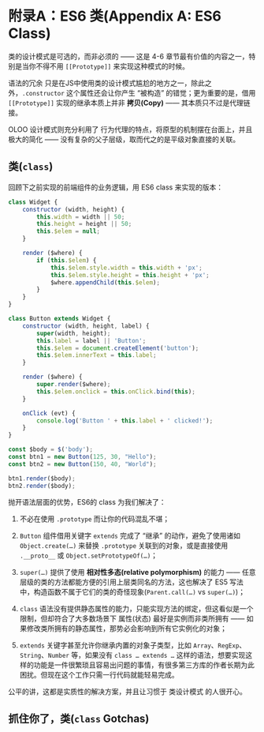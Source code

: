 # 附录A：ES6 类(Appendix A: ES6 Class)
类的设计模式是可选的，而非必须的 —— 这是 4-6 章节最有价值的内容之一，特别是当你不得不用 `[[Prototype]]` 来实现这种模式的时候。

语法的冗余 只是在JS中使用类的设计模式尴尬的地方之一，除此之外，`.constructor` 这个属性还会让你产生 “被构造” 的错觉；更为重要的是，借用 `[[Prototype]]` 实现的继承本质上并非 **拷贝(Copy)** —— 其本质只不过是代理链接。

OLOO 设计模式则充分利用了 行为代理的特点，将原型的机制摆在台面上，并且极大的简化 —— 没有复杂的父子层级，取而代之的是平级对象直接的关联。

## 类(`class`)
回顾下之前实现的前端组件的业务逻辑，用 ES6 class 来实现的版本：

```js
class Widget {
	constructor (width, height) {
		this.width = width || 50;
		this.height = height || 50;
		this.$elem = null;
	}

	render ($where) {
		if (this.$elem) {
			this.$elem.style.width = this.width + 'px';
			this.$elem.style.height = this.height + 'px';
			$where.appendChild(this.$elem);
		}
	}
}

class Button extends Widget {
	constructor (width, height, label) {
		super(width, height);
		this.label = label || 'Button';
		this.$elem = document.createElement('button');
		this.$elem.innerText = this.label;
	}

	render ($where) {
		super.render($where);
		this.$elem.onclick = this.onClick.bind(this);
	}

	onClick (evt) {
		console.log('Button ' + this.label + ' clicked!');
	}
}

const $body = $('body');
const btn1 = new Button(125, 30, "Hello");
const btn2 = new Button(150, 40, "World");

btn1.render($body);
btn2.render($body);
```

抛开语法层面的优势，ES6的 class 为我们解决了：

1. 不必在使用 `.prototype` 而让你的代码混乱不堪；

2. `Button` 组件借用关键字 `extends` 完成了 “继承” 的动作，避免了使用诸如 `Object.create(…)` 来替换 `.prototype` 关联到的对象，或是直接使用 `.__proto__` 或 `Object.setPrototypeOf(…)`；

3. `super(…)` 提供了使用 **相对性多态(relative polymorphism)** 的能力 —— 任意层级的类的方法都能方便的引用上层类同名的方法，这也解决了 ES5 写法中，构造函数不属于它们的类的奇怪现象(`Parent.call(…)` vs `super(…)`)；

4. `class` 语法没有提供静态属性的能力，只能实现方法的绑定，但这看似是一个限制，但却符合了大多数场景下 属性(状态) 最好是实例而非类所拥有 —— 如果修改类所拥有的静态属性，那势必会影响到所有它实例化的对象；

5. `extends` 关键字甚至允许你继承内置的对象子类型，比如 `Array`、`RegExp`、`String`、`Number` 等，如果没有 `class … extends …` 这样的语法，想要实现这样的功能是一件很繁琐且容易出问题的事情，有很多第三方库的作者长期为此困扰。但现在这个工作只需一行代码就能轻易完成。

公平的讲，这都是实质性的解决方案，并且让习惯于 类设计模式 的人很开心。

## 抓住你了，类(`class` Gotchas)
